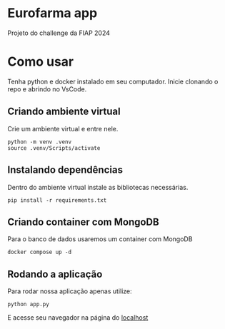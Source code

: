 # Eurofarma app
Projeto do challenge da FIAP 2024
# Como usar
Tenha python e docker instalado em seu computador. Inicie clonando o repo e abrindo no VsCode.
## Criando ambiente virtual
Crie um ambiente virtual e entre nele.
```console
python -m venv .venv
source .venv/Scripts/activate
```
## Instalando dependências
Dentro do ambiente virtual instale as bibliotecas necessárias.
```console
pip install -r requirements.txt
```
## Criando container com MongoDB
Para o banco de dados usaremos um container com MongoDB
```console
docker compose up -d
```
## Rodando a aplicação
Para rodar nossa aplicação apenas utilize:
```console
python app.py
```
E acesse seu navegador na página do [localhost](http://localhost:5000)
